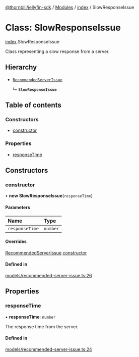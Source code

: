 [@thornbill/jellyfin-sdk](../README.md) / [Modules](../modules.md) / [index](../modules/index.md) / SlowResponseIssue

# Class: SlowResponseIssue

[index](../modules/index.md).SlowResponseIssue

Class representing a slow response from a server.

## Hierarchy

- [`RecommendedServerIssue`](index.RecommendedServerIssue.md)

  ↳ **`SlowResponseIssue`**

## Table of contents

### Constructors

- [constructor](index.SlowResponseIssue.md#constructor)

### Properties

- [responseTime](index.SlowResponseIssue.md#responsetime)

## Constructors

### constructor

• **new SlowResponseIssue**(`responseTime`)

#### Parameters

| Name | Type |
| :------ | :------ |
| `responseTime` | `number` |

#### Overrides

[RecommendedServerIssue](index.RecommendedServerIssue.md).[constructor](index.RecommendedServerIssue.md#constructor)

#### Defined in

[models/recommended-server-issue.ts:26](https://github.com/thornbill/jellyfin-sdk-typescript/blob/c65c42e/src/models/recommended-server-issue.ts#L26)

## Properties

### responseTime

• **responseTime**: `number`

The response time from the server.

#### Defined in

[models/recommended-server-issue.ts:24](https://github.com/thornbill/jellyfin-sdk-typescript/blob/c65c42e/src/models/recommended-server-issue.ts#L24)

